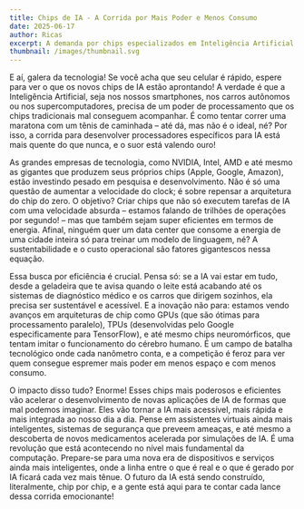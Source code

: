 ```yaml
---
title: Chips de IA - A Corrida por Mais Poder e Menos Consumo
date: 2025-06-17
author: Ricas
excerpt: A demanda por chips especializados em Inteligência Artificial está explodindo, e a indústria corre para criar processadores mais potentes e eficientes. Entenda o que está impulsionando essa corrida.
thumbnail: /images/thumbnail.svg
---
```


E aí, galera da tecnologia! Se você acha que seu celular é rápido, espere para ver o que os novos chips de IA estão aprontando! A verdade é que a Inteligência Artificial, seja nos nossos smartphones, nos carros autônomos ou nos supercomputadores, precisa de um poder de processamento que os chips tradicionais mal conseguem acompanhar. É como tentar correr uma maratona com um tênis de caminhada – até dá, mas não é o ideal, né? Por isso, a corrida para desenvolver processadores específicos para IA está mais quente do que nunca, e o suor está valendo ouro!

As grandes empresas de tecnologia, como NVIDIA, Intel, AMD e até mesmo as gigantes que produzem seus próprios chips (Apple, Google, Amazon), estão investindo pesado em pesquisa e desenvolvimento. Não é só uma questão de aumentar a velocidade do clock; é sobre repensar a arquitetura do chip do zero. O objetivo? Criar chips que não só executem tarefas de IA com uma velocidade absurda – estamos falando de trilhões de operações por segundo! – mas que também sejam super eficientes em termos de energia. Afinal, ninguém quer um data center que consome a energia de uma cidade inteira só para treinar um modelo de linguagem, né? A sustentabilidade e o custo operacional são fatores gigantescos nessa equação.

Essa busca por eficiência é crucial. Pensa só: se a IA vai estar em tudo, desde a geladeira que te avisa quando o leite está acabando até os sistemas de diagnóstico médico e os carros que dirigem sozinhos, ela precisa ser sustentável e acessível. E a inovação não para: estamos vendo avanços em arquiteturas de chip como GPUs (que são ótimas para processamento paralelo), TPUs (desenvolvidas pelo Google especificamente para TensorFlow), e até mesmo chips neuromórficos, que tentam imitar o funcionamento do cérebro humano. É um campo de batalha tecnológico onde cada nanômetro conta, e a competição é feroz para ver quem consegue espremer mais poder em menos espaço e com menos consumo.

O impacto disso tudo? Enorme! Esses chips mais poderosos e eficientes vão acelerar o desenvolvimento de novas aplicações de IA de formas que mal podemos imaginar. Eles vão tornar a IA mais acessível, mais rápida e mais integrada ao nosso dia a dia. Pense em assistentes virtuais ainda mais inteligentes, sistemas de segurança que preveem ameaças, e até mesmo a descoberta de novos medicamentos acelerada por simulações de IA. É uma revolução que está acontecendo no nível mais fundamental da computação. Prepare-se para uma nova era de dispositivos e serviços ainda mais inteligentes, onde a linha entre o que é real e o que é gerado por IA ficará cada vez mais tênue. O futuro da IA está sendo construído, literalmente, chip por chip, e a gente está aqui para te contar cada lance dessa corrida emocionante!